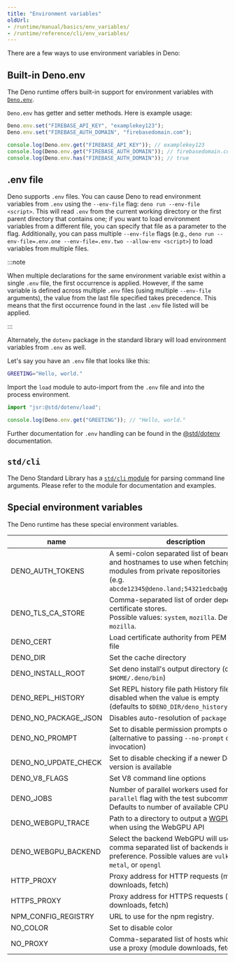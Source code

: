 ```yaml
---
title: "Environment variables"
oldUrl:
- /runtime/manual/basics/env_variables/
- /runtime/reference/cli/env_variables/
---
```


There are a few ways to use environment variables in Deno:

## Built-in Deno.env

The Deno runtime offers built-in support for environment variables with
[`Deno.env`](https://docs.deno.com/api/deno/~/Deno.env).

`Deno.env` has getter and setter methods. Here is example usage:

```ts
Deno.env.set("FIREBASE_API_KEY", "examplekey123");
Deno.env.set("FIREBASE_AUTH_DOMAIN", "firebasedomain.com");

console.log(Deno.env.get("FIREBASE_API_KEY")); // examplekey123
console.log(Deno.env.get("FIREBASE_AUTH_DOMAIN")); // firebasedomain.com
console.log(Deno.env.has("FIREBASE_AUTH_DOMAIN")); // true
```

## .env file

Deno supports `.env` files. You can cause Deno to read environment variables
from `.env` using the `--env-file` flag: `deno run --env-file <script>`. This
will read `.env` from the current working directory or the first parent
directory that contains one; if you want to load environment variables from a
different file, you can specify that file as a parameter to the flag.
Additionally, you can pass multiple `--env-file` flags (e.g.,
`deno run --env-file=.env.one --env-file=.env.two --allow-env <script>`) to load
variables from multiple files.

:::note

When multiple declarations for the same environment variable exist within a
single `.env` file, the first occurrence is applied. However, if the same
variable is defined across multiple `.env` files (using multiple `--env-file`
arguments), the value from the last file specified takes precedence. This means
that the first occurrence found in the last `.env` file listed will be applied.

:::

Alternately, the `dotenv` package in the standard library will load environment
variables from `.env` as well.

Let's say you have an `.env` file that looks like this:

```sh
GREETING="Hello, world."
```

Import the `load` module to auto-import from the `.env` file and into the
process environment.

```ts
import "jsr:@std/dotenv/load";

console.log(Deno.env.get("GREETING")); // "Hello, world."
```

Further documentation for `.env` handling can be found in the
[@std/dotenv](https://jsr.io/@std/dotenv/doc) documentation.

## `std/cli`

The Deno Standard Library has a [`std/cli` module](https://jsr.io/@std/cli) for
parsing command line arguments. Please refer to the module for documentation and
examples.

## Special environment variables

The Deno runtime has these special environment variables.

| name                 | description                                                                                                                                                                       |
| -------------------- | --------------------------------------------------------------------------------------------------------------------------------------------------------------------------------- |
| DENO_AUTH_TOKENS     | A semi-colon separated list of bearer tokens and hostnames to use when fetching remote modules from private repositories<br />(e.g. `abcde12345@deno.land;54321edcba@github.com`) |
| DENO_TLS_CA_STORE    | Comma-separated list of order dependent certificate stores.<br />Possible values: `system`, `mozilla`. Defaults to `mozilla`.                                                     |
| DENO_CERT            | Load certificate authority from PEM encoded file                                                                                                                                  |
| DENO_DIR             | Set the cache directory                                                                                                                                                           |
| DENO_INSTALL_ROOT    | Set deno install's output directory (defaults to `$HOME/.deno/bin`)                                                                                                               |
| DENO_REPL_HISTORY    | Set REPL history file path History file is disabled when the value is empty <br />(defaults to `$DENO_DIR/deno_history.txt`)                                                      |
| DENO_NO_PACKAGE_JSON | Disables auto-resolution of `package.json`                                                                                                                                        |
| DENO_NO_PROMPT       | Set to disable permission prompts on access<br />(alternative to passing `--no-prompt` on invocation)                                                                             |
| DENO_NO_UPDATE_CHECK | Set to disable checking if a newer Deno version is available                                                                                                                      |
| DENO_V8_FLAGS        | Set V8 command line options                                                                                                                                                       |
| DENO_JOBS            | Number of parallel workers used for the `--parallel` flag with the test subcommand.<br />Defaults to number of available CPUs.                                                    |
| DENO_WEBGPU_TRACE    | Path to a directory to output a [WGPU trace](https://github.com/gfx-rs/wgpu/pull/619) to when using the WebGPU API                                                                |
| DENO_WEBGPU_BACKEND  | Select the backend WebGPU will use, or a comma separated list of backends in order of preference. Possible values are `vulkan`, `dx12`, `metal`, or `opengl`                      |
| HTTP_PROXY           | Proxy address for HTTP requests (module downloads, fetch)                                                                                                                         |
| HTTPS_PROXY          | Proxy address for HTTPS requests (module downloads, fetch)                                                                                                                        |
| NPM_CONFIG_REGISTRY  | URL to use for the npm registry.                                                                                                                                                  |
| NO_COLOR             | Set to disable color                                                                                                                                                              |
| NO_PROXY             | Comma-separated list of hosts which do not use a proxy (module downloads, fetch)                                                                                                  |
